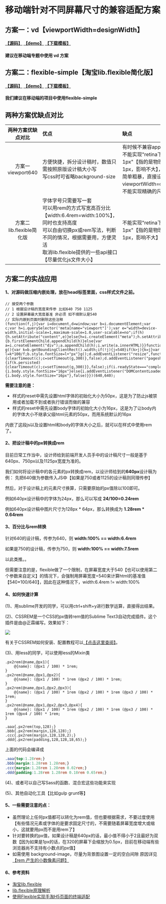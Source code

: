 # 移动端针对不同屏幕尺寸的兼容适配方案


## 方案一：vd【viewportWidth=designWidth】
#### [【源码】](vd/vd.js) [【demo】](vd/index.html) [【下载模板】](vd/model.html)
#### 建议在移动端专题中使用 vd 方案

## 方案二：flexible-simple【淘宝lib.flexible简化版】
#### [【源码】](flexible-simple/flexible-simple.js) [【demo】](flexible-simple/index.html) [【下载模板】](flexible-simple/model.html)
#### 我们建议在移动端的项目中使用flexible-simple


## 两种方案优缺点对比
| 两种方案优缺点对比 | 优点 | 缺点 |
| :---: | :--- | :--- |
| 方案一<br />viewport640 | 方便快捷，拆分设计稿时，数值只需按照原版设计稿大小写<br />写css时可省略background-size | 有时候不兼容app中的webview<br />不能实现"retina下border: 1px"【指的是物理像素下的1px，影响不大】，<br />简单粗暴，直接设置viewportWidth=designWidth，不能实现精确的尺寸控制 |
| 方案二<br />lib.flexible简化版 | 字体字号只需要写一套<br />可以用rem的方式写宽高百分比【width:6.4rem=width:100%】，同时也支持高度<br />可以自由切换px或rem写法，判断不同的情况，根据需要用，方便灵活<br />取消lib.flexible提供的一些api接口【尽量优化js文件大小】 | 不能实现"retina下border: 1px"【指的是物理像素下的1px，影响不大】<br /> |



## 方案二的实战应用

#### 1、对源码做压缩内嵌处理，放在head标签里面，css样式文件之前。
```
// 接受两个参数
// 1 根据设计稿的宽度来传参 比如640 750 1125
// 2 设置屏幕最大宽度基准 非必须 如不填默认是540
// 实际内嵌到页面时删除这些注释
(function(f,j){var i=document,d=window;var b=i.documentElement;var c;var h=i.querySelector('meta[name="viewport"]');var e="width=device-width,initial-scale=1,maximum-scale=1.0,user-scalable=no";if(h){h.setAttribute("content",e)}else{h=i.createElement("meta");h.setAttribute("name","viewport");h.setAttribute("content",e);if(b.firstElementChild){b.firstElementChild.appendChild(h)}else{var a=i.createElement("div");a.appendChild(h);i.write(a.innerHTML)}}function g(){var k=b.getBoundingClientRect().width;if(!j){j=540}if(k>j){k=j}var l=k*100/f;b.style.fontSize=l+"px"}g();d.addEventListener("resize",function(){clearTimeout(c);c=setTimeout(g,300)},false);d.addEventListener("pageshow",function(k){if(k.persisted){clearTimeout(c);c=setTimeout(g,300)}},false);if(i.readyState==="complete"){i.body.style.fontSize="16px"}else{i.addEventListener("DOMContentLoaded",function(k){i.body.style.fontSize="16px"},false)}})(640,640);
```
**需要注意的是：**
- 样式的reset中需先设置html字体的初始化大小为50px，这是为了防止js被禁用或者加载不到或者执行错误而做的兼容
- 样式的reset中需先设置body字体的初始化大小为16px，这是为了让body内的字体大小不继承父级html元素的50px，而用系统默认的16px


内嵌了这段js以及设置html和body的字体大小之后，就可以在样式中使用rem了。

#### 2、把设计稿中的px转换成rem
目前日常工作当中，设计师给到前端开发人员手中的设计稿尺寸一般是基于640px、750px以及1125px宽度为准的。

我们如何将设计稿中的各元素的px转换成rem，以设计师给到的**640px**设计稿为例：
先把640做为参数传入JS中【如果是750或者1125的设计稿则同理传参】

然后，对于设计稿上的元素尺寸换算，只需要原始的px值除以100即可。

例如640px设计稿中的字体为24px，那么可以写成
**24/100=0.24rem**

例如640px设计稿中图片尺寸为128px \* 64px，那么转换成为
**1.28rem \* 0.64rem**


#### 3、百分比与rem转换
针对640的设计稿，传参为640，则
**width:100% == width:6.4rem**

如果是750的设计稿，传参为750，则
**width:100% == width:7.5rem**

以此类推。。

但需要注意的是，flexible做了一个限制，在屏幕宽度大于540【也可以使用第二个参数来自定义】的情况下，会强制用屏幕宽度=540来计算html的基准值【540*100/640】，因此在这种情况下，width:6.4rem != width:100%


#### 4、如何快速计算

(1)、用sublime开发的同学，可以用ctrl+shift+y进行数学运算，直接得出结果。

(2)、CSSREM是一个CSS的px值转rem值的Sublime Text3自动完成插件。这个插件是由@正霖编写。效果如下：

![](https://raw.githubusercontent.com/flashlizi/cssrem/master/cssrem.gif)

有关于CSSREM如何安装、配置教程可以[【点击这里查阅】](https://github.com/flashlizi/cssrem)。

(3)、用less的同学，可以使用less的Mixin类
```less
.px2rem(@name,@px1){
	@{name}: (@px1 / 100) * 1rem;
}
.px2rem(@name,@px1,@px2){
	@{name}: (@px1 / 100) * 1rem (@px2 / 100) * 1rem;
}
.px2rem(@name,@px1,@px2,@px3){
	@{name}: (@px1 / 100) * 1rem (@px2 / 100) * 1rem (@px3 / 100) * 1rem;
}
.px2rem(@name,@px1,@px2,@px3,@px4){
	@{name}: (@px1 / 100) * 1rem (@px2 / 100) * 1rem (@px3 / 100) * 1rem (@px4 / 100) * 1rem;
}

.aaa{.px2rem(top,128);}
.bbb{.px2rem(margin,128,128);}
.ccc{.px2rem(margin,128,128,2);}
.ddd{.px2rem(padding,128,128,18,65);}
```
上面的代码会编译成
```css
.aaa{top:1.28rem;}
.bbb{margin:1.28rem 1.28rem;}
.ccc{margin:1.28rem 1.28rem 0.02rem;}
.ddd{padding:1.28rem 1.28rem 0.18rem 0.65rem;}
```

(4)、或者可以自己写Sass的函数、混合宏这些功能来实现

(5)、其他自动化工具【比如gulp grunt等】

#### 5、一些需要注意的点：
+ 虽然理论上任何px值都可以转化为rem值，但也要根据需求，不要过度使用【有些情况元素或字体的是要求固定尺寸的，不需要随着屏幕宽度增大或缩小，这就要用px而不是用rem了】
+ 针对要转换的px值，如果设计稿是640px的话，最小值不得小于2且最好为双数【因为如果是1px的话，在320的屏幕下会缩放为0.5px，目前在移动端有些浏览器尚不支持有小数点的px值】
+ 如需使用 background-image，尽量为背景图设置一定的空白间隙 原因详见[【rem 产生的小数像素问题】](http://web.jobbole.com/84113/)


#### 6、参考资料
+ [淘宝lib.flexible](https://github.com/amfe/lib-flexible)
+ [lib.flexible原理解析](http://div.io/topic/1092)
+ [使用Flexible实现手淘H5页面的终端适配](https://github.com/amfe/article/issues/17)